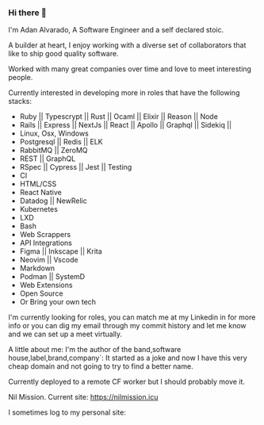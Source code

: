 ### Hi there 👋

I'm Adan Alvarado, A Software Engineer and a self declared stoic.

A builder at heart, I enjoy working with a diverse set of collaborators that like to ship good quality software.

Worked with many great companies over time and love to meet interesting people.

Currently interested in developing more in roles that have the following stacks:
- Ruby || Typescrypt || Rust || Ocaml || Elixir ||  Reason || Node
- Rails || Express || NextJs || React || Apollo || Graphql || Sidekiq || 
- Linux, Osx, Windows
- Postgresql || Redis || ELK
- RabbitMQ || ZeroMQ
- REST || GraphQL
- RSpec || Cypress || Jest || Testing
- CI
- HTML/CSS
- React Native
- Datadog || NewRelic
- Kubernetes
- LXD
- Bash
- Web Scrappers
- API Integrations
- Figma || Inkscape || Krita
- Neovim || Vscode
- Markdown
- Podman || SystemD
- Web Extensions
- Open Source
- Or Bring your own tech

I'm currently looking for roles, you can match me at my Linkedin in for more info or you can dig my email through my commit history and let me know and we can set up a meet virtually.

A little about me:
I'm the author of the band,software house,label,brand,company`: 
It started as a joke and now I have this very cheap domain and not going to try to find a better name.

Currently deployed to a remote CF worker but I should probably move it.

Nil Mission.
Current site:
https://nilmission.icu

I sometimes log to my personal site:

<!--
**aalvarado/aalvarado** is a ✨ _special_ ✨ repository because its `README.md` (this file) appears on your GitHub profile.

Here are some ideas to get you started:

- 🔭 I’m currently working on ...
- 🌱 I’m currently learning ...
- 👯 I’m looking to collaborate on ...
- 🤔 I’m looking for help with ...
- 💬 Ask me about ...
- 📫 How to reach me: ...
- 😄 Pronouns: ...
- ⚡ Fun fact: ...
-->
